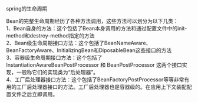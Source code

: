 spring的生命周期

Bean的完整生命周期经历了各种方法调用，这些方法可以划分为以下几类：  
1、Bean自身的方法：这个包括了Bean本身调用的方法和通过配置文件中<bean>的init-method和destroy-method指定的方法  
2、Bean级生命周期接口方法：这个包括了BeanNameAware、BeanFactoryAware、InitializingBean和DiposableBean这些接口的方法  
3、容器级生命周期接口方法：这个包括了InstantiationAwareBeanPostProcessor 和 BeanPostProcessor 这两个接口实现，一般称它们的实现类为“后处理器”。  
4、工厂后处理器接口方法：这个包括了BeanFactoryPostProcessor等等非常有用的工厂后处理器接口的方法。工厂后处理器也是容器级的。在应用上下文装配配置文件之后立即调用。  

